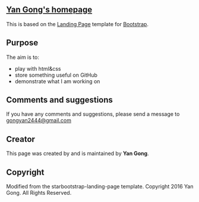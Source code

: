 ## [Yan Gong's homepage](http://gongyan2444.github.io)

This is based on the [Landing Page](http://startbootstrap.com/template-overviews/landing-page/) template for [Bootstrap](http://getbootstrap.com/).

## Purpose

The aim is to:
* play with html&css
* store something useful on GitHub
* demonstrate what I am working on

## Comments and suggestions

If you have any comments and suggestions, please send a message to gongyan2444@gmail.com

## Creator

This page was created by and is maintained by **Yan Gong**.

## Copyright

Modified from the starbootstrap-landing-page template. Copyright 2016 Yan Gong. All Rights Reserved.
